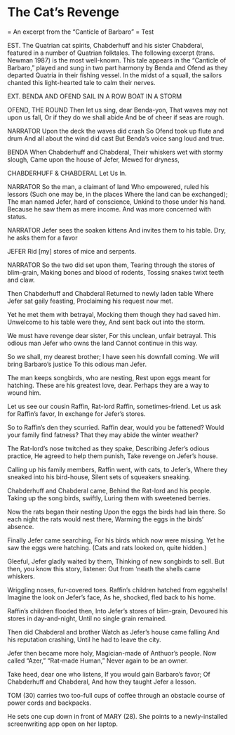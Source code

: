 # The Cat’s Revenge
= An excerpt from the “Canticle of Barbaro”
= Test

EST. The Quatrian cat spirits, Chabderhuff and his sister Chabderal, featured in a number of Quatrian folktales. The following excerpt (trans. Newman 1987) is the most well-known. This tale appears in the “Canticle of Barbaro,” played and sung in two part harmony by Benda and Ofend as they departed Quatria in their fishing vessel. In the midst of a squall, the sailors chanted this light-hearted tale to calm their nerves.

EXT. BENDA AND OFEND SAIL IN A ROW BOAT IN A STORM

OFEND, THE ROUND
Then let us sing, dear Benda-yon,
That waves may not upon us fall,
Or if they do we shall abide
And be of cheer if seas are rough.

NARRATOR
Upon the deck the waves did crash
So Ofend took up flute and drum
And all about the wind did cast
But Benda’s voice sang loud and true.

BENDA
When Chabderhuff and Chabderal,
Their whiskers wet with stormy slough,
Came upon the house of Jefer,
Mewed for dryness, 

CHABDERHUFF & CHABDERAL
	Let Us In.


NARRATOR
So the man, a claimant of land
Who empowered, ruled his lessors
(Such one may be, in the places
Where the land can be exchanged);
The man named Jefer, hard of conscience, Unkind to those under his hand. Because he saw them as mere income. And was more concerned with status.

NARRATOR
Jefer sees the soaken kittens
And invites them to his table.
Dry, he asks them for a favor

JEFER
Rid [my] stores of mice and serpents.

NARRATOR
So the two did set upon them,
Tearing through the stores of blim-grain,
Making bones and blood of rodents,
Tossing snakes twixt teeth and claw.

Then Chabderhuff and Chabderal
Returned to newly laden table
Where Jefer sat gaily feasting,
Proclaiming his request now met.

Yet he met them with betrayal,
Mocking them though they had saved him.
Unwelcome to his table were they,
And sent back out into the storm.

We must have revenge dear sister,
For this unclean, unfair betrayal.
This odious man Jefer who owns the land
Cannot continue in this way.

So we shall, my dearest brother;
I have seen his downfall coming.
We will bring Barbaro’s justice
To this odious man Jefer.

The man keeps songbirds, who are nesting,
Rest upon eggs meant for hatching.
These are his greatest love, dear.
Perhaps they are a way to wound him.

Let us see our cousin Raffin,
Rat-lord Raffin, sometimes-friend.
Let us ask for Raffin’s favor,
In exchange for Jefer’s stores.

So to Raffin’s den they scurried.
Raffin dear, would you be fattened?
Would your family find fatness?
That they may abide the winter weather?

The Rat-lord’s nose twitched as they spake,
Describing Jefer’s odious practice,
He agreed to help them punish,
Take revenge on Jefer’s house.

Calling up his family members,
Raffin went, with cats, to Jefer’s,
Where they sneaked into his bird-house,
Silent sets of squeakers sneaking.

Chabderhuff and Chabderal came,
Behind the Rat-lord and his people.
Taking up the song birds, swiftly,
Luring them with sweetened berries.

Now the rats began their nesting
Upon the eggs the birds had lain there.
So each night the rats would nest there,
Warming the eggs in the birds’ absence.

Finally Jefer came searching,
For his birds which now were missing.
Yet he saw the eggs were hatching.
(Cats and rats looked on, quite hidden.)

Gleeful, Jefer gladly waited by them,
Thinking of new songbirds to sell.
But then, you know this story, listener:
Out from ‘neath the shells came whiskers.

Wriggling noses, fur-covered toes.
Raffin’s children hatched from eggshells!
Imagine the look on Jefer’s face,
As he, shocked, fled back to his home.

Raffin’s children flooded then,
Into Jefer’s stores of blim-grain,
Devoured his stores in day-and-night,
Until no single grain remained.

Then did Chabderal and brother
Watch as Jefer’s house came falling
And his reputation crashing,
Until he had to leave the city.

Jefer then became more holy,
Magician-made of Anthuor’s people.
Now called “Azer,” “Rat-made Human,”
Never again to be an owner.

Take heed, dear one who listens,
If you would gain Barbaro’s favor;
Of Chabderhuff and Chabderal,
And how they taught Jefer a lesson.

TOM (30) carries two too-full cups of coffee through an obstacle course of power cords and backpacks. 

He sets one cup down in front of MARY (28). She points to a newly-installed screenwriting app open on her laptop.

				








